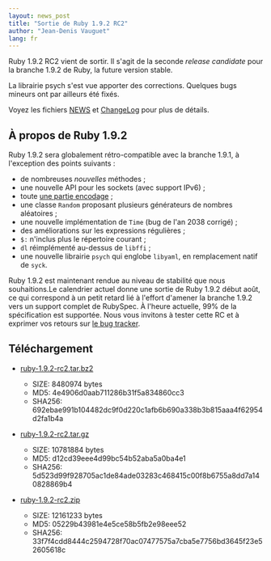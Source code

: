 ```yaml
---
layout: news_post
title: "Sortie de Ruby 1.9.2 RC2"
author: "Jean-Denis Vauguet"
lang: fr
---
```


Ruby 1.9.2 RC2 vient de sortir. Il s\'agit de la seconde *release
candidate* pour la branche 1.9.2 de Ruby, la future version stable.

La librairie psych s\'est vue apporter des corrections. Quelques bugs
mineurs ont par ailleurs été fixés.

Voyez les fichiers [NEWS][1] et [ChangeLog][2] pour plus de détails.

## À propos de Ruby 1.9.2

Ruby 1.9.2 sera globalement rétro-compatible avec la branche 1.9.1, à
l\'exception des points suivants :

* de nombreuses *nouvelles* méthodes ;
* une nouvelle API pour les sockets (avec support IPv6) ;
* toute [une partie encodage][3] ;
* une classe `Random` proposant plusieurs générateurs de nombres
  aléatoires ;
* une nouvelle implémentation de `Time` (bug de l\'an 2038 corrigé) ;
* des améliorations sur les expressions régulières ;
* `$:` n\'inclus plus le répertoire courant ;
* `dl` réimplémenté au-dessus de `libffi` ;
* une nouvelle librairie `psych` qui englobe `libyaml`, en remplacement
  natif de `syck`.

Ruby 1.9.2 est maintenant rendue au niveau de stabilité que nous
souhaitions.Le calendrier actuel donne une sortie de Ruby 1.9.2 début
août, ce qui correspond à un petit retard lié à l\'effort d\'amener la
branche 1.9.2 vers un support complet de RubySpec. À l\'heure actuelle,
99% de la spécification est supportée. Nous vous invitons à tester cette
RC et à exprimer vos retours sur [le bug tracker][4].

## Téléchargement

* [ruby-1.9.2-rc2.tar.bz2][5]
  * SIZE: 8480974 bytes
  * MD5: 4e4906d0aab711286b31f5a834860cc3
  * SHA256:
    692ebae991b104482dc9f0d220c1afb6b690a338b3b815aaa4f62954d2fa1b4a

* [ruby-1.9.2-rc2.tar.gz][6]
  * SIZE: 10781884 bytes
  * MD5: d12cd39eee4d99bc54b52aba5a0ba4e1
  * SHA256:
    5d523d99f928705ac1de84ade03283c468415c00f8b6755a8dd7a140828869b4

* [ruby-1.9.2-rc2.zip][7]
  * SIZE: 12161233 bytes
  * MD5: 05229b43981e4e5ce58b5fb2e98eee52
  * SHA256:
    33f7f4cdd8444c2594728f70ac07477575a7cba5e7756bd3645f23e52605618c



[1]: http://svn.ruby-lang.org/repos/ruby/tags/v1_9_2_rc2/NEWS
[2]: http://svn.ruby-lang.org/repos/ruby/tags/v1_9_2_rc2/ChangeLog
[3]: http://yehudakatz.com/2010/05/17/encodings-unabridged/
[4]: https://bugs.ruby-lang.org/projects/show/ruby-19/
[5]: https://cache.ruby-lang.org/pub/ruby/1.9/ruby-1.9.2-rc2.tar.bz2
[6]: https://cache.ruby-lang.org/pub/ruby/1.9/ruby-1.9.2-rc2.tar.gz
[7]: https://cache.ruby-lang.org/pub/ruby/1.9/ruby-1.9.2-rc2.zip
